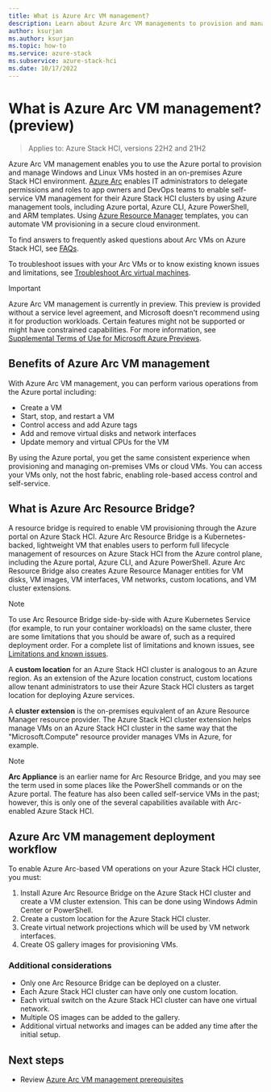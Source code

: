 ```yaml
---
title: What is Azure Arc VM management?
description: Learn about Azure Arc VM managements to provision and manage on-premises Windows and Linux virtual machines (VMs) running on Azure Stack HCI clusters.
author: ksurjan
ms.author: ksurjan
ms.topic: how-to
ms.service: azure-stack
ms.subservice: azure-stack-hci
ms.date: 10/17/2022
---
```


# What is Azure Arc VM management? (preview)

> Applies to: Azure Stack HCI, versions 22H2 and 21H2

Azure Arc VM management enables you to use the Azure portal to provision and manage Windows and Linux VMs hosted in an on-premises Azure Stack HCI environment. [Azure Arc](https://azure.microsoft.com/services/azure-arc/) enables IT administrators to delegate permissions and roles to app owners and DevOps teams to enable self-service VM management for their Azure Stack HCI clusters by using Azure management tools, including Azure portal, Azure CLI, Azure PowerShell, and ARM templates. Using [Azure Resource Manager](/azure/azure-resource-manager/management/overview) templates, you can automate VM provisioning in a secure cloud environment.

To find answers to frequently asked questions about Arc VMs on Azure Stack HCI, see [FAQs](faqs-arc-enabled-vms.md).

To troubleshoot issues with your Arc VMs or to know existing known issues and limitations, see [Troubleshoot Arc virtual machines](troubleshoot-arc-enabled-vms.md).

> [!IMPORTANT]
> Azure Arc VM management is currently in preview. This preview is provided without a service level agreement, and Microsoft doesn't recommend using it for production workloads. Certain features might not be supported or might have constrained capabilities. For more information, see [Supplemental Terms of Use for Microsoft Azure Previews](https://azure.microsoft.com/support/legal/preview-supplemental-terms/).

## Benefits of Azure Arc VM management

With Azure Arc VM management, you can perform various operations from the Azure portal including:

- Create a VM
- Start, stop, and restart a VM
- Control access and add Azure tags
- Add and remove virtual disks and network interfaces
- Update memory and virtual CPUs for the VM

By using the Azure portal, you get the same consistent experience when provisioning and managing on-premises VMs or cloud VMs. You can access your VMs only, not the host fabric, enabling role-based access control and self-service.

## What is Azure Arc Resource Bridge?

A resource bridge is required to enable VM provisioning through the Azure portal on Azure Stack HCI. Azure Arc Resource Bridge is a Kubernetes-backed, lightweight VM that enables users to perform full lifecycle management of resources on Azure Stack HCI from the Azure control plane, including the Azure portal, Azure CLI, and Azure PowerShell. Azure Arc Resource Bridge also creates Azure Resource Manager entities for VM disks, VM images, VM interfaces, VM networks, custom locations, and VM cluster extensions.

  > [!NOTE]
  > To use Arc Resource Bridge side-by-side with Azure Kubernetes Service (for example, to run your container workloads) on the same cluster, there are some limitations that you should be aware of, such as a required deployment order. For a complete list of limitations and known issues, see [Limitations and known issues](troubleshoot-arc-enabled-vms.md#limitations-and-known-issues).  
    
A **custom location** for an Azure Stack HCI cluster is analogous to an Azure region. As an extension of the Azure location construct, custom locations allow tenant administrators to use their Azure Stack HCI clusters as target location for deploying Azure services.

A **cluster extension** is the on-premises equivalent of an Azure Resource Manager resource provider. The Azure Stack HCI cluster extension helps manage VMs on an Azure Stack HCI cluster in the same way that the "Microsoft.Compute" resource provider manages VMs in Azure, for example.

   > [!NOTE]
   > **Arc Appliance** is an earlier name for Arc Resource Bridge, and you may see the term used in some places like the PowerShell commands or on the Azure portal. The feature has also been called self-service VMs in the past; however, this is only one of the several capabilities available with Arc-enabled Azure Stack HCI.

## Azure Arc VM management deployment workflow

To enable Azure Arc-based VM operations on your Azure Stack HCI cluster, you must:

1. Install Azure Arc Resource Bridge on the Azure Stack HCI cluster and create a VM cluster extension. This can be done using Windows Admin Center or PowerShell.
1. Create a custom location for the Azure Stack HCI cluster.
1. Create virtual network projections which will be used by VM network interfaces.
1. Create OS gallery images for provisioning VMs.

### Additional considerations

- Only one Arc Resource Bridge can be deployed on a cluster.
- Each Azure Stack HCI cluster can have only one custom location.
- Each virtual switch on the Azure Stack HCI cluster can have one virtual network.
- Multiple OS images can be added to the gallery.
- Additional virtual networks and images can be added any time after the initial setup.

## Next steps

- Review [Azure Arc VM management prerequisites](azure-arc-vm-management-prerequisites.md)